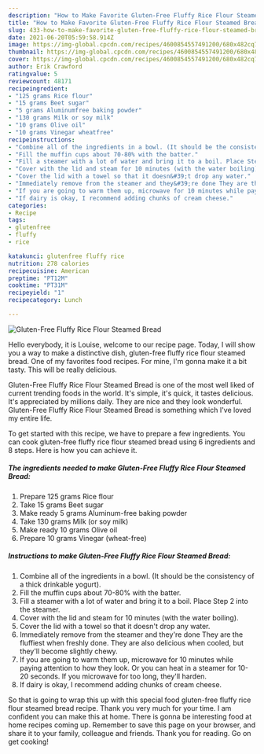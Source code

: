 ```yaml
---
description: "How to Make Favorite Gluten-Free Fluffy Rice Flour Steamed Bread"
title: "How to Make Favorite Gluten-Free Fluffy Rice Flour Steamed Bread"
slug: 433-how-to-make-favorite-gluten-free-fluffy-rice-flour-steamed-bread
date: 2021-06-20T05:59:58.914Z
image: https://img-global.cpcdn.com/recipes/4600854557491200/680x482cq70/gluten-free-fluffy-rice-flour-steamed-bread-recipe-main-photo.jpg
thumbnail: https://img-global.cpcdn.com/recipes/4600854557491200/680x482cq70/gluten-free-fluffy-rice-flour-steamed-bread-recipe-main-photo.jpg
cover: https://img-global.cpcdn.com/recipes/4600854557491200/680x482cq70/gluten-free-fluffy-rice-flour-steamed-bread-recipe-main-photo.jpg
author: Erik Crawford
ratingvalue: 5
reviewcount: 48171
recipeingredient:
- "125 grams Rice flour"
- "15 grams Beet sugar"
- "5 grams Aluminumfree baking powder"
- "130 grams Milk or soy milk"
- "10 grams Olive oil"
- "10 grams Vinegar wheatfree"
recipeinstructions:
- "Combine all of the ingredients in a bowl. (It should be the consistency of a thick drinkable yogurt)."
- "Fill the muffin cups about 70-80% with the batter."
- "Fill a steamer with a lot of water and bring it to a boil. Place Step 2 into the steamer."
- "Cover with the lid and steam for 10 minutes (with the water boiling)."
- "Cover the lid with a towel so that it doesn&#39;t drop any water."
- "Immediately remove from the steamer and they&#39;re done They are the fluffiest when freshly done. They are also delicious when cooled, but they&#39;ll become slightly chewy."
- "If you are going to warm them up, microwave for 10 minutes while paying attention to how they look. Or you can heat in a steamer for 10-20 seconds. If you microwave for too long, they&#39;ll harden."
- "If dairy is okay, I recommend adding chunks of cream cheese."
categories:
- Recipe
tags:
- glutenfree
- fluffy
- rice

katakunci: glutenfree fluffy rice 
nutrition: 278 calories
recipecuisine: American
preptime: "PT12M"
cooktime: "PT31M"
recipeyield: "1"
recipecategory: Lunch

---
```



![Gluten-Free Fluffy Rice Flour Steamed Bread](https://img-global.cpcdn.com/recipes/4600854557491200/680x482cq70/gluten-free-fluffy-rice-flour-steamed-bread-recipe-main-photo.jpg)

Hello everybody, it is Louise, welcome to our recipe page. Today, I will show you a way to make a distinctive dish, gluten-free fluffy rice flour steamed bread. One of my favorites food recipes. For mine, I'm gonna make it a bit tasty. This will be really delicious.



Gluten-Free Fluffy Rice Flour Steamed Bread is one of the most well liked of current trending foods in the world. It's simple, it's quick, it tastes delicious. It's appreciated by millions daily. They are nice and they look wonderful. Gluten-Free Fluffy Rice Flour Steamed Bread is something which I've loved my entire life.


To get started with this recipe, we have to prepare a few ingredients. You can cook gluten-free fluffy rice flour steamed bread using 6 ingredients and 8 steps. Here is how you can achieve it.

<!--inarticleads1-->

##### The ingredients needed to make Gluten-Free Fluffy Rice Flour Steamed Bread:

1. Prepare 125 grams Rice flour
1. Take 15 grams Beet sugar
1. Make ready 5 grams Aluminum-free baking powder
1. Take 130 grams Milk (or soy milk)
1. Make ready 10 grams Olive oil
1. Prepare 10 grams Vinegar (wheat-free)




<!--inarticleads2-->

##### Instructions to make Gluten-Free Fluffy Rice Flour Steamed Bread:

1. Combine all of the ingredients in a bowl. (It should be the consistency of a thick drinkable yogurt).
1. Fill the muffin cups about 70-80% with the batter.
1. Fill a steamer with a lot of water and bring it to a boil. Place Step 2 into the steamer.
1. Cover with the lid and steam for 10 minutes (with the water boiling).
1. Cover the lid with a towel so that it doesn&#39;t drop any water.
1. Immediately remove from the steamer and they&#39;re done They are the fluffiest when freshly done. They are also delicious when cooled, but they&#39;ll become slightly chewy.
1. If you are going to warm them up, microwave for 10 minutes while paying attention to how they look. Or you can heat in a steamer for 10-20 seconds. If you microwave for too long, they&#39;ll harden.
1. If dairy is okay, I recommend adding chunks of cream cheese.




So that is going to wrap this up with this special food gluten-free fluffy rice flour steamed bread recipe. Thank you very much for your time. I am confident you can make this at home. There is gonna be interesting food at home recipes coming up. Remember to save this page on your browser, and share it to your family, colleague and friends. Thank you for reading. Go on get cooking!
